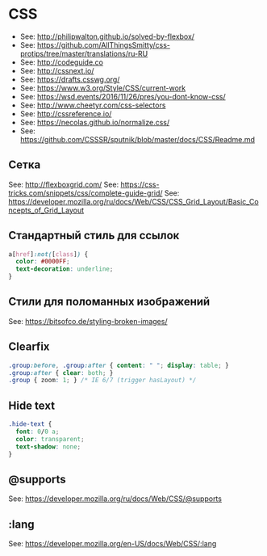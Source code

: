 # CSS

- See: http://philipwalton.github.io/solved-by-flexbox/
- See: https://github.com/AllThingsSmitty/css-protips/tree/master/translations/ru-RU
- See: http://codeguide.co
- See: http://cssnext.io/
- See: https://drafts.csswg.org/
- See: https://www.w3.org/Style/CSS/current-work
- See: https://wsd.events/2016/11/26/pres/you-dont-know-css/
- See: http://www.cheetyr.com/css-selectors
- See: http://cssreference.io/
- See: https://necolas.github.io/normalize.css/
- See: https://github.com/CSSSR/sputnik/blob/master/docs/CSS/Readme.md

## Сетка

See: http://flexboxgrid.com/
See: https://css-tricks.com/snippets/css/complete-guide-grid/
See: https://developer.mozilla.org/ru/docs/Web/CSS/CSS_Grid_Layout/Basic_Concepts_of_Grid_Layout

## Стандартный стиль для ссылок

```css
a[href]:not([class]) {
  color: #0000FF;
  text-decoration: underline;
}
```

## Стили для поломанныx изображений

See: https://bitsofco.de/styling-broken-images/

## Clearfix

```css
.group:before, .group:after { content: " "; display: table; }
.group:after { clear: both; }
.group { zoom: 1; } /* IE 6/7 (trigger hasLayout) */
```

## Hide text

```css
.hide-text {
  font: 0/0 a;
  color: transparent;
  text-shadow: none;
}
```

## @supports

See: https://developer.mozilla.org/ru/docs/Web/CSS/@supports

## :lang

See: https://developer.mozilla.org/en-US/docs/Web/CSS/:lang
